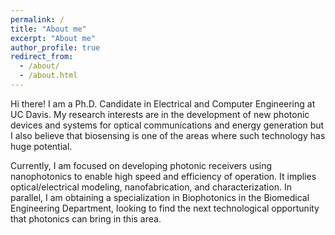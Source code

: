 ```yaml
---
permalink: /
title: "About me"
excerpt: "About me"
author_profile: true
redirect_from: 
  - /about/
  - /about.html
---
```


Hi there! I am a Ph.D. Candidate in Electrical and Computer Engineering at UC Davis.  My research interests are in the development of new photonic devices and systems for optical communications and energy generation but I also believe that biosensing is one of the areas where such technology has huge potential.  

Currently, I am focused on developing photonic receivers using nanophotonics to enable high speed and efficiency of operation. It implies optical/electrical modeling, nanofabrication, and characterization. In parallel, I am obtaining a specialization in Biophotonics in the Biomedical Engineering Department, looking to find the next technological opportunity that photonics can bring in this area. 
